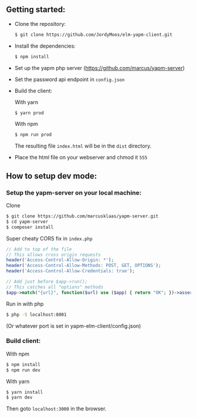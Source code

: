 ## Getting started:

- Clone the repository:
  ```sh
  $ git clone https://github.com/JordyMoos/elm-yapm-client.git
  ```
- Install the dependencies:
  ```sh
  $ npm install
  ```
- Set up the yapm php server (https://github.com/marcus/yapm-server)
- Set the password api endpoint in `config.json`
- Build the client:

  With yarn

  ```sh
  $ yarn prod
  ```

  With npm

  ```sh
  $ npm run prod
  ```

  The resulting file `index.html` will be in the `dist` directory.
- Place the html file on your webserver and chmod it `555`

## How to setup dev mode:

### Setup the yapm-server on your local machine:

Clone
```sh
$ git clone https://github.com/marcusklaas/yapm-server.git
$ cd yapm-server
$ composer install
```

Super cheaty CORS fix in `index.php`
```php
// Add to top of the file
// This allows cross origin requests
header('Access-Control-Allow-Origin: *');
header('Access-Control-Allow-Methods: POST, GET, OPTIONS');
header('Access-Control-Allow-Credentials: true');

// Add just before $app->run();
// This catches all "options" methods
$app->match("{url}", function($url) use ($app) { return "OK"; })->assert('url', '.*')->method("OPTIONS");
```

Run in with php
```sh
$ php -S localhost:8001
```
(Or whatever port is set in yapm-elm-client/config.json)

### Build client:

With npm

```sh
$ npm install
$ npm run dev
```

With yarn
```sh
$ yarn install
$ yarn dev
 ```

Then goto `localhost:3000` in the browser.
